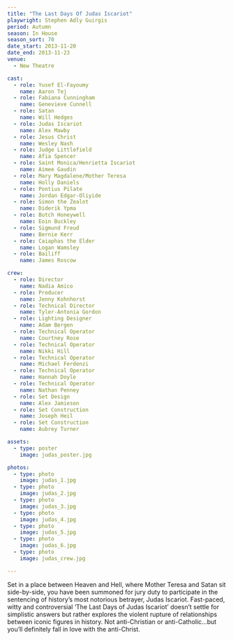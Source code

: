 ```yaml
---
title: "The Last Days Of Judas Iscariot"
playwright: Stephen Adly Guirgis
period: Autumn
season: In House
season_sort: 70
date_start: 2013-11-20
date_end: 2013-11-23
venue:
  - New Theatre

cast:
  - role: Yusef El-Fayoumy
    name: Aaron Tej
  - role: Fabiana Cunningham
    name: Genevieve Cunnell
  - role: Satan
    name: Will Hedges
  - role: Judas Iscariot
    name: Alex Mawby
  - role: Jesus Christ
    name: Wesley Nash
  - role: Judge Littlefield
    name: Afia Spencer
  - role: Saint Monica/Henrietta Iscariot
    name: Aimee Gaudin
  - role: Mary Magdalene/Mother Teresa
    name: Holly Daniels
  - role: Pontius Pilate
    name: Jordan Edgar-Oliyide
  - role: Simon the Zealot
    name: Diderik Ypma
  - role: Butch Honeywell
    name: Eoin Buckley
  - role: Sigmund Freud
    name: Bernie Kerr
  - role: Caiaphas the Elder
    name: Logan Wamsley
  - role: Bailiff
    name: James Roscow

crew:
  - role: Director
    name: Nadia Amico
  - role: Producer
    name: Jenny Kohnhorst
  - role: Technical Director
    name: Tyler-Antonia Gordon
  - role: Lighting Designer
    name: Adam Bergen
  - role: Technical Operator
    name: Courtney Rose
  - role: Technical Operator
    name: Nikki Hill
  - role: Technical Operator
    name: Michael Ferdenzi
  - role: Technical Operator
    name: Hannah Doyle
  - role: Technical Operator
    name: Nathan Penney
  - role: Set Design
    name: Alex Jamieson
  - role: Set Construction
    name: Joseph Heil
  - role: Set Construction
    name: Aubrey Turner

assets:
  - type: poster
    image: judas_poster.jpg

photos:
  - type: photo
    image: judas_1.jpg
  - type: photo
    image: judas_2.jpg
  - type: photo
    image: judas_3.jpg
  - type: photo
    image: judas_4.jpg
  - type: photo
    image: judas_5.jpg
  - type: photo
    image: judas_6.jpg
  - type: photo
    image: judas_crew.jpg

---
```

Set in a place between Heaven and Hell, where Mother Teresa and Satan sit side-by-side, you have been summoned for jury duty to participate in the sentencing of history’s most notorious betrayer, Judas Iscariot. Fast-paced, witty and controversial ‘The Last Days of Judas Iscariot’ doesn’t settle for simplistic answers but rather explores the violent rupture of relationships between iconic figures in history. Not anti-Christian or anti-Catholic…but you’ll definitely fall in love with the anti-Christ.
